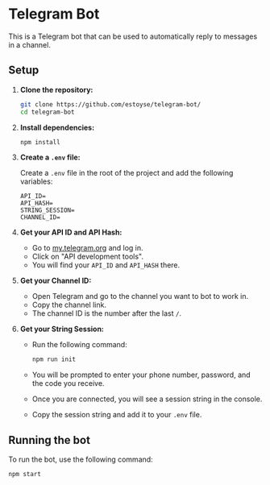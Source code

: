 # Telegram Bot

This is a Telegram bot that can be used to automatically reply to messages in a channel.

## Setup

1.  **Clone the repository:**

    ```bash
    git clone https://github.com/estoyse/telegram-bot/
    cd telegram-bot
    ```

2.  **Install dependencies:**

    ```bash
    npm install
    ```

3.  **Create a `.env` file:**

    Create a `.env` file in the root of the project and add the following variables:

    ```
    API_ID=
    API_HASH=
    STRING_SESSION=
    CHANNEL_ID=
    ```

4.  **Get your API ID and API Hash:**

    - Go to [my.telegram.org](https://my.telegram.org) and log in.
    - Click on "API development tools".
    - You will find your `API_ID` and `API_HASH` there.

5.  **Get your Channel ID:**

    - Open Telegram and go to the channel you want to bot to work in.
    - Copy the channel link.
    - The channel ID is the number after the last `/`.

6.  **Get your String Session:**

    - Run the following command:

      ```bash
      npm run init
      ```

    - You will be prompted to enter your phone number, password, and the code you receive.
    - Once you are connected, you will see a session string in the console.
    - Copy the session string and add it to your `.env` file.

## Running the bot

To run the bot, use the following command:

```bash
npm start
```
